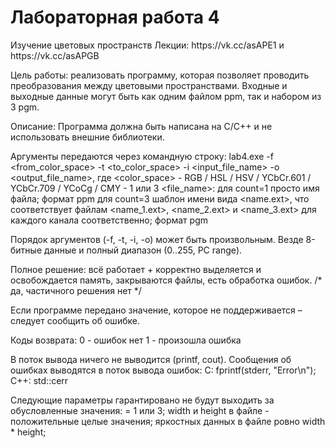<h1>Лабораторная работа 4</h1>
Изучение цветовых пространств
Лекции: https://vk.cc/asAPE1 и https://vk.cc/asAPGB 

Цель работы: реализовать программу, которая позволяет проводить преобразования между цветовыми пространствами.
Входные и выходные данные могут быть как одним файлом ppm, так и набором из 3 pgm.

Описание:
Программа должна быть написана на C/C++ и не использовать внешние библиотеки.

Аргументы передаются через командную строку:
lab4.exe -f <from_color_space> -t <to_color_space> -i <count> <input_file_name> -o <count> <output_file_name>,
где
<color_space> - RGB / HSL / HSV / YCbCr.601 / YCbCr.709 / YCoCg / CMY
<count> - 1 или 3
<file_name>:
для count=1 просто имя файла; формат ppm
для count=3 шаблон имени вида <name.ext>, что соответствует файлам <name_1.ext>, <name_2.ext> и <name_3.ext> для каждого канала соответственно; формат pgm

Порядок аргументов (-f, -t, -i, -o) может быть произвольным.
Везде 8-битные данные и полный диапазон (0..255, PC range).

Полное решение: всё работает + корректно выделяется и освобождается память, закрываются файлы, есть обработка ошибок.
/* да, частичного решения нет */

Если программе передано значение, которое не поддерживается – следует сообщить об ошибке.

Коды возврата:
0 - ошибок нет
1 - произошла ошибка

В поток вывода ничего не выводится (printf, cout).
Сообщения об ошибках выводятся в поток вывода ошибок:
С: fprintf(stderr, "Error\n");
C++: std::cerr

Следующие параметры гарантировано не будут выходить за обусловленные значения:
<count> = 1 или 3;
width и height в файле - положительные целые значения;
яркостных данных в файле ровно width * height;
